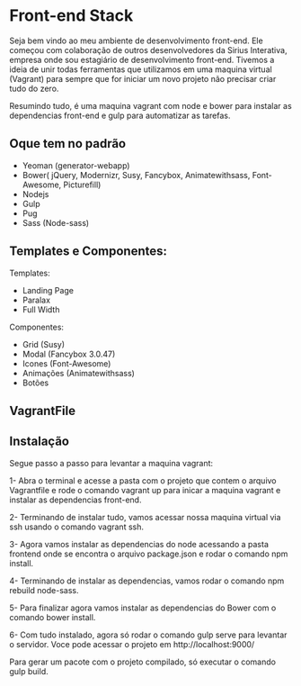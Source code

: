 Front-end Stack
=====
Seja bem vindo ao meu ambiente de desenvolvimento front-end. Ele começou com colaboração de outros desenvolvedores da Sirius Interativa, empresa onde sou estagiário de desenvolvimento front-end. Tivemos a ideia de unir todas ferramentas que utilizamos em uma maquina virtual (Vagrant) para sempre que for iniciar um novo projeto não precisar criar tudo do zero.

Resumindo tudo, é uma maquina vagrant com node e bower para instalar as dependencias front-end e gulp para automatizar as tarefas.

Oque tem no padrão
-----
- Yeoman (generator-webapp)
- Bower( jQuery, Modernizr, Susy, Fancybox, Animatewithsass, Font-Awesome, Picturefill)
- Nodejs
- Gulp
- Pug
- Sass (Node-sass)

Templates e Componentes:
-----

Templates:
- Landing Page
- Paralax
- Full Width

Componentes:
- Grid (Susy)
- Modal (Fancybox 3.0.47)
- Icones (Font-Awesome)
- Animações (Animatewithsass)
- Botões

VagrantFile
-----

Instalação
-----
Segue passo a passo para levantar a maquina vagrant:

1- Abra o terminal e acesse a pasta com o projeto que contem o arquivo Vagrantfile e rode o comando vagrant up para inicar a maquina vagrant e instalar as dependencias front-end.

2- Terminando de instalar tudo, vamos acessar nossa maquina virtual via ssh usando o comando vagrant ssh.

3- Agora vamos instalar as dependencias do node acessando a pasta frontend onde se encontra o arquivo package.json e rodar o comando npm install.

4- Terminando de instalar as dependencias, vamos rodar o comando npm rebuild node-sass.

5- Para finalizar agora vamos instalar as dependencias do Bower com o comando bower install.

6- Com tudo instalado, agora só rodar o comando gulp serve para levantar o servidor. Voce pode acessar o projeto em http://localhost:9000/

Para gerar um pacote com o projeto compilado, só executar o comando gulp build.
